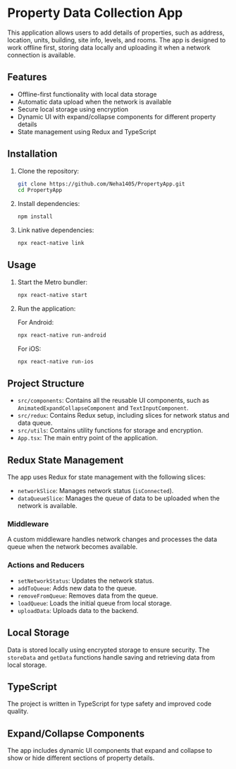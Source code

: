 # Property Data Collection App

This application allows users to add details of properties, such as address, location, units, building, site info, levels, and rooms. The app is designed to work offline first, storing data locally and uploading it when a network connection is available.

## Features

- Offline-first functionality with local data storage
- Automatic data upload when the network is available
- Secure local storage using encryption
- Dynamic UI with expand/collapse components for different property details
- State management using Redux and TypeScript

## Installation

1. Clone the repository:

   ```sh
   git clone https://github.com/Neha1405/PropertyApp.git
   cd PropertyApp
   ```

2. Install dependencies:

   ```sh
   npm install
   ```

3. Link native dependencies:

   ```sh
   npx react-native link
   ```

## Usage

1. Start the Metro bundler:

   ```sh
   npx react-native start
   ```

2. Run the application:

   For Android:

   ```sh
   npx react-native run-android
   ```

   For iOS:

   ```sh
   npx react-native run-ios
   ```

## Project Structure

- `src/components`: Contains all the reusable UI components, such as `AnimatedExpandCollapseComponent` and `TextInputComponent`.
- `src/redux`: Contains Redux setup, including slices for network status and data queue.
- `src/utils`: Contains utility functions for storage and encryption.
- `App.tsx`: The main entry point of the application.

## Redux State Management

The app uses Redux for state management with the following slices:

- `networkSlice`: Manages network status (`isConnected`).
- `dataQueueSlice`: Manages the queue of data to be uploaded when the network is available.

### Middleware

A custom middleware handles network changes and processes the data queue when the network becomes available.

### Actions and Reducers

- `setNetworkStatus`: Updates the network status.
- `addToQueue`: Adds new data to the queue.
- `removeFromQueue`: Removes data from the queue.
- `loadQueue`: Loads the initial queue from local storage.
- `uploadData`: Uploads data to the backend.

## Local Storage

Data is stored locally using encrypted storage to ensure security. The `storeData` and `getData` functions handle saving and retrieving data from local storage.

## TypeScript

The project is written in TypeScript for type safety and improved code quality.

## Expand/Collapse Components

The app includes dynamic UI components that expand and collapse to show or hide different sections of property details.
